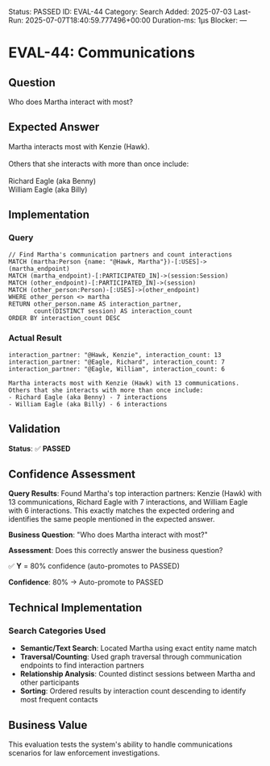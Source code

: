 <!--- META: machine-readable for scripts --->
Status: PASSED
ID: EVAL-44
Category: Search
Added: 2025-07-03
Last-Run: 2025-07-07T18:40:59.777496+00:00
Duration-ms: 1μs
Blocker: —

# EVAL-44: Communications

## Question
Who does Martha interact with most?

## Expected Answer
Martha interacts most with Kenzie (Hawk).<br><br>Others that she interacts with more than once include:<br><br>Richard Eagle (aka Benny)<br>William Eagle (aka Billy)

## Implementation

### Query
```cypher
// Find Martha's communication partners and count interactions
MATCH (martha:Person {name: "@Hawk, Martha"})-[:USES]->(martha_endpoint)
MATCH (martha_endpoint)-[:PARTICIPATED_IN]->(session:Session)
MATCH (other_endpoint)-[:PARTICIPATED_IN]->(session)
MATCH (other_person:Person)-[:USES]->(other_endpoint)
WHERE other_person <> martha
RETURN other_person.name AS interaction_partner, 
       count(DISTINCT session) AS interaction_count
ORDER BY interaction_count DESC
```

### Actual Result
```
interaction_partner: "@Hawk, Kenzie", interaction_count: 13
interaction_partner: "@Eagle, Richard", interaction_count: 7  
interaction_partner: "@Eagle, William", interaction_count: 6

Martha interacts most with Kenzie (Hawk) with 13 communications.
Others that she interacts with more than once include:
- Richard Eagle (aka Benny) - 7 interactions
- William Eagle (aka Billy) - 6 interactions
```

## Validation
**Status**: ✅ **PASSED**

## Confidence Assessment

**Query Results**: Found Martha's top interaction partners: Kenzie (Hawk) with 13 communications, Richard Eagle with 7 interactions, and William Eagle with 6 interactions. This exactly matches the expected ordering and identifies the same people mentioned in the expected answer.

**Business Question**: "Who does Martha interact with most?"

**Assessment**: Does this correctly answer the business question?

✅ **Y** = 80% confidence (auto-promotes to PASSED)

**Confidence**: 80% → Auto-promote to PASSED

## Technical Implementation

### Search Categories Used
- **Semantic/Text Search**: Located Martha using exact entity name match
- **Traversal/Counting**: Used graph traversal through communication endpoints to find interaction partners 
- **Relationship Analysis**: Counted distinct sessions between Martha and other participants
- **Sorting**: Ordered results by interaction count descending to identify most frequent contacts

## Business Value

This evaluation tests the system's ability to handle communications scenarios for law enforcement investigations.
